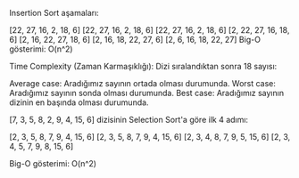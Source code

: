 Insertion Sort aşamaları:

[22, 27, 16, 2, 18, 6]
[22, 27, 16, 2, 18, 6]
[22, 27, 16, 2, 18, 6]
[2, 22, 27, 16, 18, 6]
[2, 16, 22, 27, 18, 6]
[2, 16, 18, 22, 27, 6]
[2, 6, 16, 18, 22, 27]
Big-O gösterimi: O(n^2)

Time Complexity (Zaman Karmaşıklığı):
Dizi sıralandıktan sonra 18 sayısı:

Average case: Aradığımız sayının ortada olması durumunda.
Worst case: Aradığımız sayının sonda olması durumunda.
Best case: Aradığımız sayının dizinin en başında olması durumunda.

[7, 3, 5, 8, 2, 9, 4, 15, 6] dizisinin Selection Sort'a göre ilk 4 adımı:

[2, 3, 5, 8, 7, 9, 4, 15, 6]
[2, 3, 5, 8, 7, 9, 4, 15, 6]
[2, 3, 4, 8, 7, 9, 5, 15, 6]
[2, 3, 4, 5, 7, 9, 8, 15, 6]

Big-O gösterimi: O(n^2)
